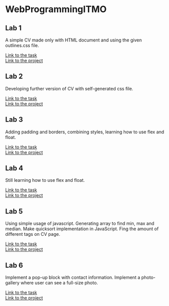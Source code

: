 # WebProgrammingITMO

## Lab 1

A simple CV made only with HTML document and using the given outlines.css file. 

[Link to the task](https://github.com/AnastasiaSperanskaya/WebProgrammingITMO/blob/master/labTasks/Laba_1.pdf) <br />
[Link to the project](https://github.com/AnastasiaSperanskaya/WebProgrammingITMO/tree/master/lab1)

## Lab 2

Developing further version of CV with self-generated css file.

[Link to the task](https://github.com/AnastasiaSperanskaya/WebProgrammingITMO/blob/master/labTasks/Laba_2.pdf) <br />
[Link to the project](https://github.com/AnastasiaSperanskaya/WebProgrammingITMO/tree/master/lab2)

## Lab 3

Adding padding and borders, combining styles, learning how to use flex and float.

[Link to the task](https://github.com/AnastasiaSperanskaya/WebProgrammingITMO/blob/master/labTasks/Laba_3_4.pdf) <br />
[Link to the project](https://github.com/AnastasiaSperanskaya/WebProgrammingITMO/tree/master/lab3)

## Lab 4

Still learning how to use flex and float.

[Link to the task](https://github.com/AnastasiaSperanskaya/WebProgrammingITMO/blob/master/labTasks/Laba_3_4.pdf) <br />
[Link to the project](https://github.com/AnastasiaSperanskaya/WebProgrammingITMO/tree/master/lab4)

## Lab 5
Using simple usage of javascript. Generating array to find min, max and median. Make quicksort implementation in JavaScript. Fing the amount of different tags on CV page.

[Link to the task](https://github.com/AnastasiaSperanskaya/WebProgrammingITMO/blob/master/labTasks/Laba_5_6.pdf) <br />
[Link to the project](https://github.com/AnastasiaSperanskaya/WebProgrammingITMO/tree/master/lab5)

## Lab 6

Implement a pop-up block with contact information. Implement a photo-gallery where user can see a full-size photo.

[Link to the task](https://github.com/AnastasiaSperanskaya/WebProgrammingITMO/blob/master/labTasks/Laba_5_6.pdf) <br />
[Link to the project](https://github.com/AnastasiaSperanskaya/WebProgrammingITMO/tree/master/lab6)
